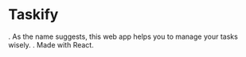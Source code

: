 # Taskify
.
As the name suggests, this web app helps you to manage your tasks wisely. 
.
Made with React.
